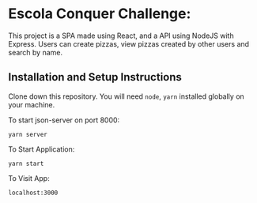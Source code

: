 # Escola Conquer Challenge:

This project is a SPA made using React, and a API using NodeJS with Express. 
Users can create pizzas, view pizzas created by other users and search by name.

## Installation and Setup Instructions 

Clone down this repository. You will need `node`, `yarn` installed globally on your machine.  



To start json-server on port 8000:

`yarn server`

To Start Application:

`yarn start`

To Visit App:

`localhost:3000` 